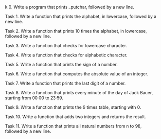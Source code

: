 k 0. Write a program that prints _putchar, followed by a new line.

Task 1. Write a function that prints the alphabet, in lowercase, followed by a new line.

Task 2. Write a function that prints 10 times the alphabet, in lowercase, followed by a new line.

Task 3. Write a function that checks for lowercase character.

Task 4. Write a function that checks for alphabetic character.

Task 5. Write a function that prints the sign of a number.

Task 6. Write a function that computes the absolute value of an integer.

Task 7. Write a function that prints the last digit of a number.

Task 8. Write a function that prints every minute of the day of Jack Bauer, starting from 00:00 to 23:59.

Task 9. Write a function that prints the 9 times table, starting with 0.

Task 10. Write a function that adds two integers and returns the result.

Task 11. Write a function that prints all natural numbers from n to 98, followed by a new line.
